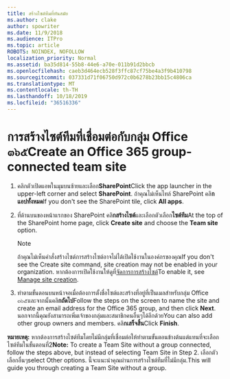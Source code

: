 ```yaml
---
title: สร้างไซต์ทีมที่ทันสมัย
ms.author: clake
author: spowriter
ms.date: 11/9/2018
ms.audience: ITPro
ms.topic: article
ROBOTS: NOINDEX, NOFOLLOW
localization_priority: Normal
ms.assetid: ba35d814-55b8-44e6-a70e-011b91d2bbcb
ms.openlocfilehash: caeb3d464ecb528f3ffc87cf75be4a3f9b410798
ms.sourcegitcommit: 037331d71f06750d972c0b6278b23bb15c4806ca
ms.translationtype: MT
ms.contentlocale: th-TH
ms.lasthandoff: 10/18/2019
ms.locfileid: "36516336"
---
```

# <a name="create-an-office-365-group-connected-team-site"></a><span data-ttu-id="aa13e-102">การสร้างไซต์ทีมที่เชื่อมต่อกับกลุ่ม Office ๓๖๕</span><span class="sxs-lookup"><span data-stu-id="aa13e-102">Create an Office 365 group-connected team site</span></span>

1. <span data-ttu-id="aa13e-103">คลิกตัวเปิดแอพในมุมบนซ้ายและเลือก**SharePoint**</span><span class="sxs-lookup"><span data-stu-id="aa13e-103">Click the app launcher in the upper-left corner and select **SharePoint**.</span></span> <span data-ttu-id="aa13e-104">ถ้าคุณไม่เห็นไทล์ SharePoint คลิ**กแอปทั้งหมด**</span><span class="sxs-lookup"><span data-stu-id="aa13e-104">If you don't see the SharePoint tile, click **All apps**.</span></span>
    
2. <span data-ttu-id="aa13e-105">ที่ด้านบนของหน้าแรกของ SharePoint คลิ**กสร้างไซต์**และเลือกตัวเลือก**ไซต์ทีม**</span><span class="sxs-lookup"><span data-stu-id="aa13e-105">At the top of the SharePoint home page, click **Create site** and choose the **Team site** option.</span></span> 
    
    > [!NOTE]
    > <span data-ttu-id="aa13e-106">ถ้าคุณไม่เห็นคำสั่งสร้างไซต์การสร้างไซต์อาจไม่ได้เปิดใช้งานในองค์กรของคุณ</span><span class="sxs-lookup"><span data-stu-id="aa13e-106">If you don't see the Create site command, site creation may not be enabled in your organization.</span></span> <span data-ttu-id="aa13e-107">หากต้องการเปิดใช้งานให้ดูที่[จัดการการสร้างไซต์](https://go.microsoft.com/fwlink/?linkid=2009644)</span><span class="sxs-lookup"><span data-stu-id="aa13e-107">To enable it, see [Manage site creation](https://go.microsoft.com/fwlink/?linkid=2009644).</span></span> 
  
3. <span data-ttu-id="aa13e-108">ทำตามขั้นตอนบนหน้าจอเมื่อต้องการตั้งชื่อไซต์และสร้างที่อยู่ที่เป็นเมลสำหรับกลุ่ม Office ๓๖๕และจากนั้นคลิ**กถัดไป**</span><span class="sxs-lookup"><span data-stu-id="aa13e-108">Follow the steps on the screen to name the site and create an email address for the Office 365 group, and then click **Next**.</span></span> <span data-ttu-id="aa13e-109">นอกจากนี้คุณยังสามารถเพิ่มเจ้าของกลุ่มและสมาชิกคนอื่นๆได้อีกด้วย</span><span class="sxs-lookup"><span data-stu-id="aa13e-109">You can also add other group owners and members.</span></span> <span data-ttu-id="aa13e-110">คลิ**กเสร็จสิ้น**</span><span class="sxs-lookup"><span data-stu-id="aa13e-110">Click **Finish**.</span></span>
  
 <span data-ttu-id="aa13e-111">**หมายเหตุ:** หากต้องการสร้างไซต์ทีมโดยไม่มีกลุ่มที่เชื่อมต่อให้ทำตามขั้นตอนข้างต้นแต่แทนที่จะเลือกไซต์ทีมในขั้นตอนที่2</span><span class="sxs-lookup"><span data-stu-id="aa13e-111">**Note:** To create a Team Site without a group connected, follow the steps above, but instead of selecting Team Site in Step 2.</span></span> <span data-ttu-id="aa13e-112">เลือกตัวเลือกอื่นๆ</span><span class="sxs-lookup"><span data-stu-id="aa13e-112">select Other options.</span></span> <span data-ttu-id="aa13e-113">นี้จะแนะนำคุณผ่านการสร้างไซต์ทีมที่ไม่มีกลุ่ม.</span><span class="sxs-lookup"><span data-stu-id="aa13e-113">This will guide you through creating a Team Site without a group.</span></span> 
    

